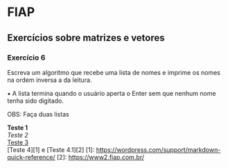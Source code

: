 # FIAP
## Exercícios sobre matrizes e vetores
### Exercício 6

Escreva um algoritmo que recebe uma lista de nomes e imprime os nomes na ordem inversa a da
leitura.

▪ A lista termina quando o usuário aperta o Enter sem que nenhum nome tenha sido digitado. 

OBS: Faça duas listas

**Teste 1**   
*Teste 2*  
[Teste 3](https://wordpress.com/support/markdown-quick-reference/)  
[Teste 4][1] e [Teste 4.1][2] [1]: https://wordpress.com/support/markdown-quick-reference/ [2]: https://www2.fiap.com.br/
